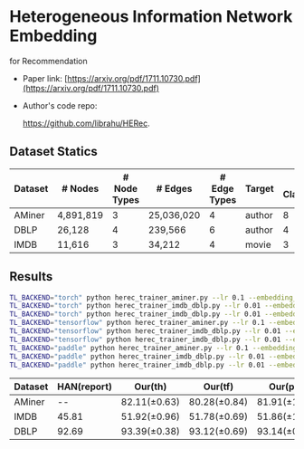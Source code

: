 # Heterogeneous Information Network Embedding
for Recommendation

- Paper link: [https://arxiv.org/pdf/1711.10730.pdf](https://arxiv.org/pdf/1711.10730.pdf)

- Author's code repo:

    https://github.com/librahu/HERec.


Dataset Statics
-------

| Dataset | # Nodes   | # Node Types | # Edges    | # Edge Types | Target | # Classes |
| ------- | --------- | ------------ | ---------- | ------------ | ------ | --------- |
| AMiner  | 4,891,819 | 3            | 25,036,020 | 4            | author | 8         |
| DBLP    | 26,128    | 4            | 239,566    | 6            | author | 4         |
| IMDB    | 11,616    | 3            | 34,212     | 4            | movie  | 3         |

## Results

```bash
TL_BACKEND="torch" python herec_trainer_aminer.py --lr 0.1 --embedding_dim 32 --walk_length 60 --window_size 3 --num_walks 800 --n_epoch 5 --num_negative_samples 10 --batch_size 128 --train_ratio 0.5 --dataset aminer
TL_BACKEND="torch" python herec_trainer_imdb_dblp.py --lr 0.01 --embedding_dim 16 --walk_length 50 --window_size 7 --num_walks 5 --n_epoch 50 --num_negative_samples 5 --batch_size 128 --dataset imdb
TL_BACKEND="torch" python herec_trainer_imdb_dblp.py --lr 0.01 --embedding_dim 64 --walk_length 100 --window_size 5 --num_walks 10 --n_epoch 50 --num_negative_samples 5 --batch_size 128 --dataset dblp
TL_BACKEND="tensorflow" python herec_trainer_aminer.py --lr 0.1 --embedding_dim 32 --walk_length 80 --window_size 3 --num_walks 800 --n_epoch 5 --num_negative_samples 15 --batch_size 128 --train_ratio 0.5 --dataset aminer
TL_BACKEND="tensorflow" python herec_trainer_imdb_dblp.py --lr 0.01 --embedding_dim 16 --walk_length 50 --window_size 7 --num_walks 20 --n_epoch 50 --num_negative_samples 5 --batch_size 128 --dataset imdb
TL_BACKEND="tensorflow" python herec_trainer_imdb_dblp.py --lr 0.01 --embedding_dim 64 --walk_length 100 --window_size 5 --num_walks 10 --n_epoch 50 --num_negative_samples 5 --batch_size 128 --dataset dblp
TL_BACKEND="paddle" python herec_trainer_aminer.py --lr 0.1 --embedding_dim 32 --walk_length 200 --window_size 5 --num_walks 800 --n_epoch 5 --num_negative_samples 20 --batch_size 128 --train_ratio 0.5 --dataset aminer
TL_BACKEND="paddle" python herec_trainer_imdb_dblp.py --lr 0.01 --embedding_dim 16 --walk_length 50 --window_size 7 --num_walks 5 --n_epoch 50 --num_negative_samples 5 --batch_size 128 --dataset imdb
TL_BACKEND="paddle" python herec_trainer_imdb_dblp.py --lr 0.01 --embedding_dim 64 --walk_length 100 --window_size 5 --num_walks 10 --n_epoch 50 --num_negative_samples 5 --batch_size 128 --dataset dblp
```



| Dataset | HAN(report) | Our(th)      | Our(tf)      | Our(pd)      |
| ------- | ----------- | ------------ | ------------ | ------------ |
| AMiner  | --          | 82.11(±0.63) | 80.28(±0.84) | 81.91(±1.12) |
| IMDB    | 45.81       | 51.92(±0.96) | 51.78(±0.69) | 51.86(±1.25) |
| DBLP    | 92.69       | 93.39(±0.38) | 93.12(±0.69) | 93.14(±0.85) |